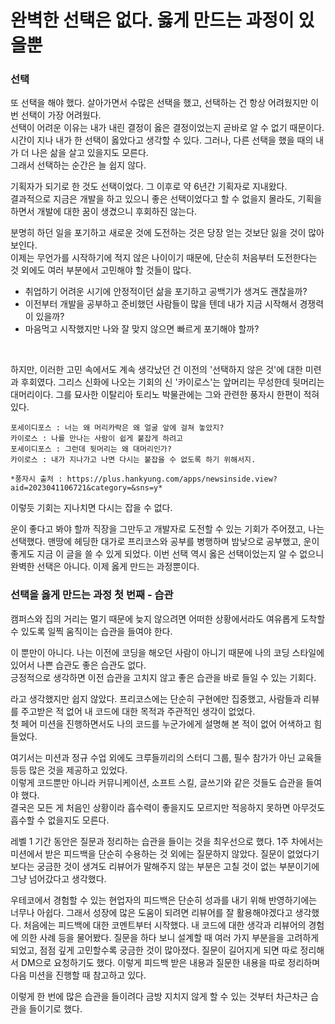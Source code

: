 # 완벽한 선택은 없다. 옳게 만드는 과정이 있을뿐						
						
### 선택	

또 선택을 해야 했다. 살아가면서 수많은 선택을 했고, 선택하는 건 항상 어려웠지만 이번 선택이 가장 어려웠다.						
선택이 어려운 이유는 내가 내린 결정이 옳은 결정이었는지 곧바로 알 수 없기 때문이다.						
시간이 지나 내가 한 선택이 옳았다고 생각할 수 있다. 그러나, 다른 선택을 했을 때의 내가 더 나은 삶을 살고 있을지도 모른다.				
그래서 선택하는 순간은 늘 쉽지 않다.
						
기획자가 되기로 한 것도 선택이었다. 그 이후로 약 6년간 기획자로 지내왔다.						
결과적으로 지금은 개발을 하고 있으니 좋은 선택이었다고 할 수 없을지 몰라도, 기획을 하면서 개발에 대한 꿈이 생겼으니 후회하진 않는다.						
						
분명히 하던 일을 포기하고 새로운 것에 도전하는 것은 당장 얻는 것보단 잃을 것이 많아 보인다.						
이제는 무언가를 시작하기에 적지 않은 나이이기 때문에, 단순히 처음부터 도전한다는 것 외에도 여러 부분에서 고민해야 할 것들이 많다.						
- 취업하기 어려운 시기에 안정적이던 삶을 포기하고 공백기가 생겨도 괜찮을까?						
- 이전부터 개발을 공부하고 준비했던 사람들이 많을 텐데 내가 지금 시작해서 경쟁력이 있을까?						
- 마음먹고 시작했지만 나와 잘 맞지 않으면 빠르게 포기해야 할까?						
<br>

하지만, 이러한 고민 속에서도 계속 생각났던 건 이전의 '선택하지 않은 것'에 대한 미련과 후회였다.
그리스 신화에 나오는 기회의 신 '카이로스'는 앞머리는 무성한데 뒷머리는 대머리이다. 그를 묘사한 이탈리아 토리노 박물관에는 그와 관련한 풍자시 한편이 적혀있다.

```
포세이디포스 : 너는 왜 머리카락은 왜 얼굴 앞에 걸쳐 놓았지?
카이로스 : 나를 만나는 사람이 쉽게 붙잡게 하려고
포세이디포스 : 그런데 뒷머리는 왜 대머리인가?
카이로스 : 내가 지나가고 나면 다시는 붙잡을 수 없도록 하기 위해서지.

*풍자시 출처 : https://plus.hankyung.com/apps/newsinside.view?aid=2023041106721&category=&sns=y*
```
이렇듯 기회는 지나치면 다시는 잡을 수 없다.
<br>


운이 좋다고 봐야 할까 직장을 그만두고 개발자로 도전할 수 있는 기회가 주어졌고, 나는 선택했다.
맨땅에 헤딩한 대가로 프리코스와 공부를 병행하며 밤낮으로 공부했고, 운이 좋게도 지금 이 글을 쓸 수 있게 되었다.
이번 선택 역시 옳은 선택이었는지 알 수 없으니 완벽한 선택은 아니다. 이제 옳게 만드는 과정뿐이다.						
												
### 선택을 옳게 만드는 과정 첫 번째 - 습관			
												
캠퍼스와 집의 거리는 멀기 때문에 늦지 않으려면 어떠한 상황에서라도 여유롭게 도착할 수 있도록 일찍 움직이는 습관을 들여야 한다.						
						
이 뿐만이 아니다. 나는 이전에 코딩을 해오던 사람이 아니기 때문에 나의 코딩 스타일에 있어서 나쁜 습관도 좋은 습관도 없다.						
긍정적으로 생각하면 이전 습관을 고치지 않고 좋은 습관을 바로 들일 수 있는 기회다.						
						
라고 생각했지만 쉽지 않았다. 프리코스에는 단순히 구현에만 집중했고, 사람들과 리뷰를 주고받은 적 없어 내 코드에 대한 목적과 주관적인 생각이 없었다.						
첫 페어 미션을 진행하면서도 나의 코드를 누군가에게 설명해 본 적이 없어 어색하고 힘들었다.						
						
여기서는 미션과 정규 수업 외에도 크루들끼리의 스터디 그룹, 필수 참가가 아닌 교육들 등등 많은 것을 제공하고 있었다.						
이렇게 코드뿐만 아니라 커뮤니케이션, 소프트 스킬, 글쓰기와 같은 것들도 습관을 들여야 했다.						
결국은 모든 게 처음인 상황이라 흡수력이 좋을지도 모르지만 적응하지 못하면 아무것도 흡수할 수 없을지도 모른다.					

레벨 1 기간 동안은 질문과 정리하는 습관을 들이는 것을 최우선으로 했다. 1주 차에서는 미션에서 받은 피드백을 단순히 수용하는 것 외에는 질문하지 않았다.
질문이 없었다기보다는 궁금한 것이 생겨도 리뷰어가 말해주지 않는 부분은 고칠 것이 없는 부분이기에 그냥 넘어갔다고 생각했다.

우테코에서 경험할 수 있는 현업자의 피드백은 단순히 성과를 내기 위해 반영하기에는 너무나 아쉽다. 그래서 성장에 많은 도움이 되려면 리뷰어를 잘 활용해야겠다고 생각했다.
처음에는 피드백에 대한 코멘트부터 시작했다. 내 코드에 대한 생각과 리뷰어의 경험에 의한 사례 등을 물어봤다.
질문을 하다 보니 설계할 때 여러 가지 부분을을 고려하게 되었고, 점점 깊게 고민할수록 궁금한 것이 많아졌다. 질문이 길어지게 되면 따로 정리해서 DM으로 요청하기도 했다.
이렇게 피드백 받은 내용과 질문한 내용을 따로 정리하며 다음 미션을 진행할 때 참고하고 있다.

이렇게 한 번에 많은 습관을 들이려다 금방 지치지 않게 할 수 있는 것부터 차근차근 습관을 들이기로 했다.

